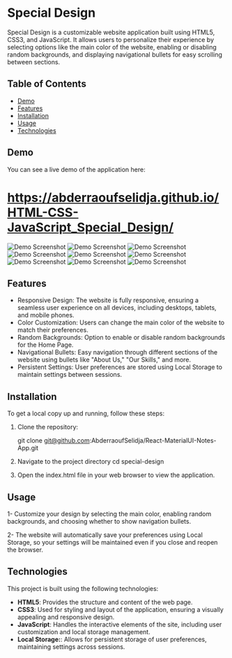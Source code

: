 # Special Design

Special Design is a customizable website application built using HTML5, CSS3, and JavaScript. It allows users to personalize their experience by selecting options like the main color of the website, enabling or disabling random backgrounds, and displaying navigational bullets for easy scrolling between sections.

## Table of Contents

- [Demo](#demo)
- [Features](#features)
- [Installation](#installation)
- [Usage](#usage)
- [Technologies](#technologies)


## Demo

You can see a live demo of the application here:

# https://abderraoufselidja.github.io/HTML-CSS-JavaScript_Special_Design/

![Demo Screenshot](./imgs/Screenshot1.png)
![Demo Screenshot](./imgs/Screenshot8.png)
![Demo Screenshot](./imgs/Screenshot9.png)
![Demo Screenshot](./imgs/Screenshot2.png)
![Demo Screenshot](./imgs/Screenshot3.png)
![Demo Screenshot](./imgs/Screenshot4.png)
![Demo Screenshot](./imgs/Screenshot5.png)
![Demo Screenshot](./imgs/Screenshot6.png)
![Demo Screenshot](./imgs/Screenshot7.png)

## Features

- Responsive Design: The website is fully responsive, ensuring a seamless user experience on all devices, including desktops, tablets, and mobile phones.
- Color Customization: Users can change the main color of the website to match their preferences.
- Random Backgrounds: Option to enable or disable random backgrounds for the Home Page.
- Navigational Bullets: Easy navigation through different sections of the website using bullets like "About Us," "Our Skills," and more.
- Persistent Settings: User preferences are stored using Local Storage to maintain settings between sessions.

## Installation

To get a local copy up and running, follow these steps:

1. Clone the repository:

   git clone git@github.com:AbderraoufSelidja/React-MaterialUI-Notes-App.git

2. Navigate to the project directory
    cd special-design 

3. Open the index.html file in your web browser to view the application.
    
## Usage

1- Customize your design by selecting the main color, enabling random backgrounds, and choosing whether to show navigation bullets.

2- The website will automatically save your preferences using Local Storage, so your settings will be maintained even if you close and reopen the browser.

## Technologies

This project is built using the following technologies:

- **HTML5**: Provides the structure and content of the web page.
- **CSS3**: Used for styling and layout of the application, ensuring a visually appealing and responsive design.
- **JavaScript**: Handles the interactive elements of the site, including user customization and local storage management.
- **Local Storage:**: Allows for persistent storage of user preferences, maintaining settings across sessions.




